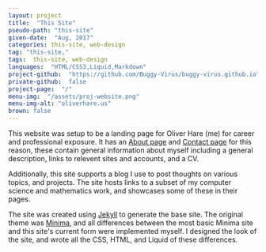 ```yaml
---
layout: project
title:  "This Site"
pseudo-path: "this-site"
given-date:  "Aug, 2017"
categories: this-site, web-design
tag: "this-site,"
tags:  this-site, web-design
languages:  "HTML/CSS3,Liquid,Markdown"
project-github:  "https://github.com/Buggy-Virus/buggy-virus.github.io"
private-github:  false
project-page:  "/"
menu-img:  "/assets/proj-website.png"
menu-img-alt: "oliverhare.us"
brown: false
---
```

This website was setup to be a landing page for Oliver Hare (me) for career and professional exposure. It has an [About page][about] and [Contact page][contact] for this reason, these contain general information about myself including a general description, links to relevent sites and accounts, and a CV.

Additionally, this site supports a blog I use to post thoughts on various topics, and projects. The site hosts links to a subset of my computer science and mathematics work, and showcases some of these in their pages.

The site was created using [Jekyll][jekyll] to generate the base site. The original theme was [Minima][minima], and all differences between the most basic Minima site and this site's current form were implemented myself. I designed the look of the site, and wrote all the CSS, HTML, and Liquid of these differences.

[about]: /about/
[contact]: /contact/
[jekyll]: https://jekyllrb.com/
[minima]: https://github.com/jekyll/minima
